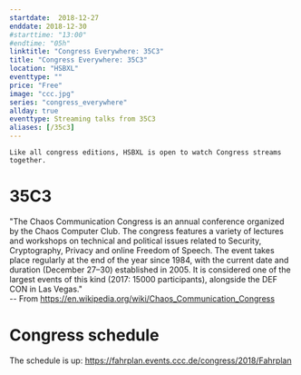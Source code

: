 ```yaml
---
startdate:  2018-12-27
enddate: 2018-12-30
#starttime: "13:00"
#endtime: "05h"
linktitle: "Congress Everywhere: 35C3"
title: "Congress Everywhere: 35C3"
location: "HSBXL"
eventtype: ""
price: "Free"
image: "ccc.jpg"
series: "congress_everywhere"
allday: true
eventtype: Streaming talks from 35C3
aliases: [/35c3]
---
```


    Like all congress editions, HSBXL is open to watch Congress streams together.  

# 35C3
"The Chaos Communication Congress is an annual conference organized by the Chaos Computer Club. The congress features a variety of lectures and workshops on technical and political issues related to Security, Cryptography, Privacy and online Freedom of Speech. The event takes place regularly at the end of the year since 1984, with the current date and duration (December 27–30) established in 2005. It is considered one of the largest events of this kind (2017: 15000 participants), alongside the DEF CON in Las Vegas."  
-- From https://en.wikipedia.org/wiki/Chaos_Communication_Congress

# Congress schedule
The schedule is up: https://fahrplan.events.ccc.de/congress/2018/Fahrplan
